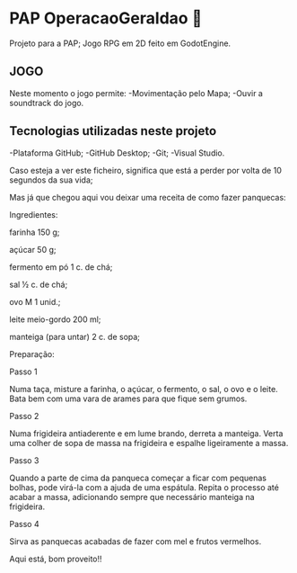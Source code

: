 # PAP OperacaoGeraldao :1234:
Projeto para a PAP;
Jogo RPG em 2D feito em GodotEngine.


## JOGO
Neste momento o jogo  permite:
-Movimentação pelo Mapa;
-Ouvir a soundtrack do jogo.





## Tecnologias utilizadas  neste projeto 
-Plataforma GitHub;
-GitHub Desktop;
-Git;
-Visual Studio.







Caso esteja a ver este ficheiro, significa que está a perder por volta de 10 segundos da sua vida;

Mas já que chegou aqui vou deixar uma receita de como fazer panquecas:

Ingredientes:

farinha 150 g;

açúcar 50 g;

fermento em pó 1 c. de chá;

sal ½ c. de chá;

ovo M 1 unid.;

leite meio-gordo 200 ml;

manteiga (para untar) 2 c. de sopa;


Preparação:

Passo 1

Numa taça, misture a farinha, o açúcar, o fermento, o sal, o ovo e o leite. Bata bem com uma vara de arames para que fique sem grumos.

Passo 2

Numa frigideira antiaderente e em lume brando, derreta a manteiga. Verta uma colher de sopa de massa na frigideira e espalhe ligeiramente a massa.

Passo 3

Quando a parte de cima da panqueca começar a ficar com pequenas bolhas, pode virá-la com a ajuda de uma espátula. Repita o processo até acabar a massa, adicionando sempre que necessário manteiga na frigideira.

Passo 4

Sirva as panquecas acabadas de fazer com mel e frutos vermelhos.



Aqui está, bom proveito!!

